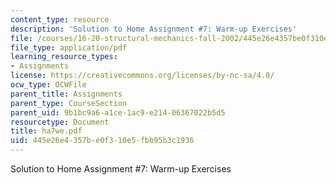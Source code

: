 ```yaml
---
content_type: resource
description: 'Solution to Home Assignment #7: Warm-up Exercises'
file: /courses/16-20-structural-mechanics-fall-2002/445e26e4357be0f310e5fbb95b3c1936_ha7we.pdf
file_type: application/pdf
learning_resource_types:
- Assignments
license: https://creativecommons.org/licenses/by-nc-sa/4.0/
ocw_type: OCWFile
parent_title: Assignments
parent_type: CourseSection
parent_uid: 9b1bc9a6-a1ce-1ac9-e214-06367022b5d5
resourcetype: Document
title: ha7we.pdf
uid: 445e26e4-357b-e0f3-10e5-fbb95b3c1936
---
```

Solution to Home Assignment #7: Warm-up Exercises